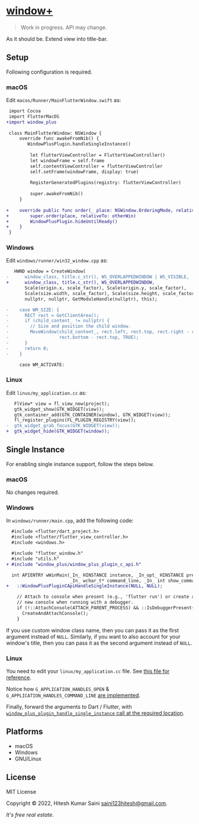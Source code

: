 # [window+](https://github.com/alexmercerind/window_plus)

> Work in progress. API may change.

As it should be. Extend view into title-bar.

## Setup

Following configuration is required.

### macOS

Edit `macos/Runner/MainFlutterWindow.swift` as:

```diff
 import Cocoa
 import FlutterMacOS
+import window_plus
 
 class MainFlutterWindow: NSWindow {
     override func awakeFromNib() {
        WindowPlusPlugin.handleSingleInstance()
 
         let flutterViewController = FlutterViewController()
         let windowFrame = self.frame
         self.contentViewController = flutterViewController
         self.setFrame(windowFrame, display: true)
 
         RegisterGeneratedPlugins(registry: flutterViewController)
 
         super.awakeFromNib()
     }
 
+    override public func order(_ place: NSWindow.OrderingMode, relativeTo otherWin: Int) {
+        super.order(place, relativeTo: otherWin)
+        WindowPlusPlugin.hideUntilReady()
+    }
 }
```

### Windows

Edit `windows/runner/win32_window.cpp` as:

```diff
   HWND window = CreateWindow(
-      window_class, title.c_str(), WS_OVERLAPPEDWINDOW | WS_VISIBLE,
+      window_class, title.c_str(), WS_OVERLAPPEDWINDOW,
       Scale(origin.x, scale_factor), Scale(origin.y, scale_factor),
       Scale(size.width, scale_factor), Scale(size.height, scale_factor),
       nullptr, nullptr, GetModuleHandle(nullptr), this);
```

```diff
-    case WM_SIZE: {
-      RECT rect = GetClientArea();
-      if (child_content_ != nullptr) {
-        // Size and position the child window.
-        MoveWindow(child_content_, rect.left, rect.top, rect.right - rect.left,
-                   rect.bottom - rect.top, TRUE);
-      }
-      return 0;
-    }

     case WM_ACTIVATE:
```

### Linux

Edit `linux/my_application.cc` as:

```diff
   FlView* view = fl_view_new(project);
   gtk_widget_show(GTK_WIDGET(view));
   gtk_container_add(GTK_CONTAINER(window), GTK_WIDGET(view));
   fl_register_plugins(FL_PLUGIN_REGISTRY(view));
-  gtk_widget_grab_focus(GTK_WIDGET(view));
+  gtk_widget_hide(GTK_WIDGET(window));
```

## Single Instance

For enabling single instance support, follow the steps below.

### macOS

No changes required.

### Windows

In `windows/runner/main.cpp`, add the following code:

```diff
  #include <flutter/dart_project.h>
  #include <flutter/flutter_view_controller.h>
  #include <windows.h>

  #include "flutter_window.h"
  #include "utils.h"
+ #include "window_plus/window_plus_plugin_c_api.h"

  int APIENTRY wWinMain(_In_ HINSTANCE instance, _In_opt_ HINSTANCE prev,
                        _In_ wchar_t* command_line, _In_ int show_command) {
+   ::WindowPlusPluginCApiHandleSingleInstance(NULL, NULL);

    // Attach to console when present (e.g., 'flutter run') or create a
    // new console when running with a debugger.
    if (!::AttachConsole(ATTACH_PARENT_PROCESS) && ::IsDebuggerPresent()) {
      CreateAndAttachConsole();
    }
```

If you use custom window class name, then you can pass it as the first argument instead of `NULL`. Similarly, if you want to also account for your window's title, then you can pass it as the second argument instead of `NULL`.

### Linux

You need to edit your `linux/my_application.cc` file. See [this file for reference](https://github.com/alexmercerind/window_plus/blob/master/example/linux/my_application.cc).

Notice how `G_APPLICATION_HANDLES_OPEN` & `G_APPLICATION_HANDLES_COMMAND_LINE` [are implemented](https://github.com/alexmercerind/window_plus/blob/562407f7f316714024577ce5467a12ee8f99bc24/example/linux/my_application.cc#L135-L149).

Finally, forward the arguments to Dart / Flutter, with [`window_plus_plugin_handle_single_instance` call at the required location](https://github.com/alexmercerind/window_plus/blob/562407f7f316714024577ce5467a12ee8f99bc24/example/linux/my_application.cc#L24-L31).

## Platforms

- macOS
- Windows
- GNU/Linux

## License

MIT License

Copyright © 2022, Hitesh Kumar Saini <saini123hitesh@gmail.com>.

_It's free real estate._
